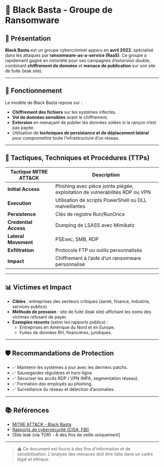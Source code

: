 # 🎯 Black Basta - Groupe de Ransomware

## 🧠 Présentation

**Black Basta** est un groupe cybercriminel apparu en **avril 2022**, spécialisé dans les attaques par **ransomware-as-a-service (RaaS)**. Ce groupe a rapidement gagné en notoriété pour ses campagnes d’extorsion double, combinant **chiffrement de données** et **menace de publication** sur son site de fuite (leak site).

---

## 🔎 Fonctionnement

Le modèle de Black Basta repose sur :

- **Chiffrement des fichiers** sur les systèmes infectés.
- **Vol de données sensibles** avant le chiffrement.
- **Extorsion** en menaçant de publier les données volées si la rançon n’est pas payée.
- Utilisation de **techniques de persistance et de déplacement latéral** pour compromettre toute l’infrastructure d’un réseau.

---

## 🧰 Tactiques, Techniques et Procédures (TTPs)

| Tactique MITRE ATT&CK | Description |
|------------------------|-------------|
| **Initial Access** | Phishing avec pièce jointe piégée, exploitation de vulnérabilités RDP ou VPN |
| **Execution** | Utilisation de scripts PowerShell ou DLL malveillantes |
| **Persistence** | Clés de registre Run/RunOnce |
| **Credential Access** | Dumping de LSASS avec Mimikatz |
| **Lateral Movement** | PSExec, SMB, RDP |
| **Exfiltration** | Protocole FTP ou outils personnalisés |
| **Impact** | Chiffrement à l’aide d’un ransomware personnalisé |

---

## 📊 Victimes et Impact

- **Cibles** : entreprises des secteurs critiques (santé, finance, industrie, services publics).
- **Méthode de pression** : site de fuite (leak site) affichant les noms des victimes refusant de payer.
- **Exemples récents** (selon les rapports publics) :
  - Entreprises en Amérique du Nord et en Europe.
  - Fuites de données RH, financières, juridiques.

---

## 🛡️ Recommandations de Protection

- ✅ Maintenir les systèmes à jour avec les derniers patchs.
- ✅ Sauvegardes régulières et hors-ligne.
- ✅ Sécuriser les accès RDP / VPN (MFA, segmentation réseau).
- ✅ Formation des employés au phishing.
- ✅ Surveillance du réseau et détection d’anomalies.

---

## 📚 Références

- [MITRE ATT&CK - Black Basta](https://attack.mitre.org)
- [Rapports de cybersécurité (CISA, FBI)](https://www.cisa.gov)
- [Site leak (via TOR) - À des fins de veille uniquement]

---

> ⚠️ Ce document est fourni à des fins d'information et de sensibilisation. L'analyse des menaces doit être faite dans un cadre légal et éthique.
